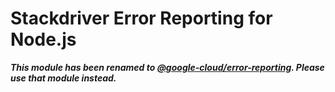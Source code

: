 # Stackdriver Error Reporting for Node.js

***This module has been renamed to [@google-cloud/error-reporting](https://www.npmjs.com/package/@google-cloud/error-reporting). Please use that module instead.***
